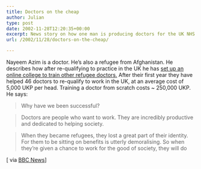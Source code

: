 ```yaml
---
title: Doctors on the cheap
author: Julian
type: post
date: 2002-11-28T12:20:35+00:00
excerpt: News story on how one man is producing doctors for the UK NHS at 2% of the normal cost
url: /2002/11/28/doctors-on-the-cheap/

---
```

Nayeem Azim is a doctor. He&#8217;s also a refugee from Afghanistan. He describes how after re-qualifying to practice in the UK he has [set up an online college to train other refugee doctors.][1] After their first year they have helped 46 doctors to re-qualify to work in the UK, at an average cost of 5,000 UKP per head. Training a doctor from scratch costs ~ 250,000 UKP. He says:

> Why have we been successful?
  
> Doctors are people who want to work. They are incredibly productive and dedicated to helping society.
  
> When they became refugees, they lost a great part of their identity. For them to be sitting on benefits is utterly demoralising. So when they&#8217;re given a chance to work for the good of society, they will do

[ via [BBC News][2]]

 [1]: http://news.bbc.co.uk/1/hi/uk/2516797.stm "BBC NEWS | UK | Training the refugee doctors"
 [2]: http://news.bbc.co.uk